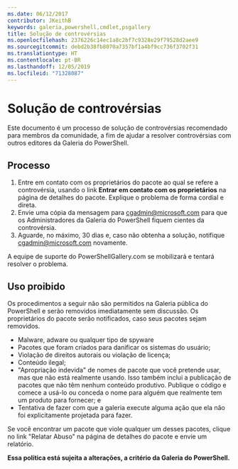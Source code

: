 ```yaml
---
ms.date: 06/12/2017
contributor: JKeithB
keywords: galeria,powershell,cmdlet,psgallery
title: Solução de controvérsias
ms.openlocfilehash: 2376226c14ec1a8c2bf7c9328e29f79528d2aee9
ms.sourcegitcommit: debd2b38fb8070a7357bf1a4bf9cc736f3702f31
ms.translationtype: HT
ms.contentlocale: pt-BR
ms.lasthandoff: 12/05/2019
ms.locfileid: "71328087"
---
```

# <a name="dispute-resolution"></a>Solução de controvérsias

Este documento é um processo de solução de controvérsias recomendado para membros da comunidade, a fim de ajudar a resolver controvérsias com outros editores da Galeria do PowerShell.

## <a name="process"></a>Processo

1. Entre em contato com os proprietários do pacote ao qual se refere a controvérsia, usando o link **Entrar em contato com os proprietários** na página de detalhes do pacote.
   Explique o problema de forma cordial e direta.
2. Envie uma cópia da mensagem para [cgadmin@microsoft.com](mailto:cgadmin@microsoft.com) para que os Administradores da Galeria do PowerShell fiquem cientes da controvérsia.
3. Aguarde, no máximo, 30 dias e, caso não obtenha a solução, notifique [cgadmin@microsoft.com](mailto:cgadmin@microsoft.com) novamente.

A equipe de suporte do PowerShellGallery.com se mobilizará e tentará resolver o problema.

## <a name="prohibited-use"></a>Uso proibido

Os procedimentos a seguir não são permitidos na Galeria pública do PowerShell e serão removidos imediatamente sem discussão.  Os proprietários do pacote serão notificados, caso seus pacotes sejam removidos.

- Malware, adware ou qualquer tipo de spyware
- Pacotes que foram criados para danificar os sistemas do usuário;
- Violação de direitos autorais ou violação de licença;
- Conteúdo ilegal;
- "Apropriação indevida" de nomes de pacote que você pretende usar, mas que não está realmente usando. Isso também inclui a publicação de pacotes que não têm nenhum conteúdo produtivo.
  Publique o código e comece a usá-lo ou conceda o nome para alguém que realmente tem um produto para fornecer; e
- Tentativa de fazer com que a galeria execute alguma ação que ela não foi explicitamente projetada para fazer.

Se você encontrar um pacote que viole qualquer um desses pacotes, clique no link "Relatar Abuso" na página de detalhes do pacote e envie um relatório.

**Essa política está sujeita a alterações, a critério da Galeria do PowerShell.**
